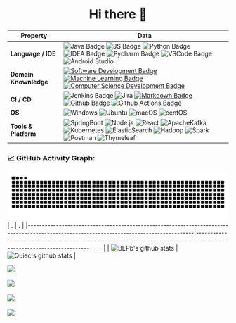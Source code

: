 <!--
**AlexanderXinWang/AlexanderXinWang** is a ✨ _special_ ✨ repository because its `README.md` (this file) appears on your GitHub profile.

Here are some ideas to get you started:

- 🔭 I’m currently working on ...
- 🌱 I’m currently learning ...
- 👯 I’m looking to collaborate on ...
- 🤔 I’m looking for help with ...
- 💬 Ask me about ...
- 📫 How to reach me: ...
- 😄 Pronouns: ...
- ⚡ Fun fact: ...
-->

<h1 align="center">
  Hi there 👋
</h1>

<!--   my-skils -->

| Property                                        | Data                                                                                                                                                                                                                                                                                                                                                                                                                                                                                                                                                                                                                                                                                                                                                                                                                                                                                                                                                                                                                                                                                                                                                                                                                                                                                                                                                                                                                                                                                                                                                                                                                                                                                                                                                                                                            |
|-------------------------------------------------|-----------------------------------------------------------------------------------------------------------------------------------------------------------------------------------------------------------------------------------------------------------------------------------------------------------------------------------------------------------------------------------------------------------------------------------------------------------------------------------------------------------------------------------------------------------------------------------------------------------------------------------------------------------------------------------------------------------------------------------------------------------------------------------------------------------------------------------------------------------------------------------------------------------------------------------------------------------------------------------------------------------------------------------------------------------------------------------------------------------------------------------------------------------------------------------------------------------------------------------------------------------------------------------------------------------------------------------------------------------------------------------------------------------------------------------------------------------------------------------------------------------------------------------------------------------------------------------------------------------------------------------------------------------------------------------------------------------------------------------------------------------------------------------------------------------------|
| **Language / IDE**                              | ![Java Badge](https://img.shields.io/badge/Java-F80000?style=for-the-badge&logo=oracle&logoColor=white) ![JS Badge](https://img.shields.io/badge/JavaScript-F7DF1E?style=for-the-badge&logo=JavaScript&logoColor=white) ![Python Badge](https://img.shields.io/badge/-Python-3776AB?style=for-the-badge&logo=Python&logoColor=white) ![IDEA Badge](https://img.shields.io/badge/IDEA-000000?style=for-the-badge&logo=IntelliJ%20IDEA&logoColor=white) ![Pycharm Badge](https://img.shields.io/badge/-Pycharm-000000?style=for-the-badge&logo=Pycharm&logoColor=white) ![VSCode Badge](https://img.shields.io/badge/-VSCode-007ACC?style=for-the-badge&logo=VisualStudioCode&logoColor=white)  ![Android Studio](https://img.shields.io/badge/-AndroidStudio-3DDC84?style=for-the-badge&logo=AndroidStudio&logoColor=white)                                                                                                                                                                                                                                                                                                                                                                                                                                                                                                                                                                                                                                                                                                                                                                                                                                                                                                                                                                                                                                                                                                                                                                                                                                                                                                                                                                                                                                                                                                  |
| **Domain Knownledge**                           | [![Software Development Badge](https://img.shields.io/badge/-Software%20Development-FF6600?style=flat&logoColor=white)](https://github.com/search?q=user%3ABEPb&type=Repositories)    [![Machine Learning Badge](https://img.shields.io/badge/-Machine%20Learning-01D277?style=flat&logoColor=white)](https://github.com/BEPb/BEPb) [![Computer Science Development Badge](https://img.shields.io/badge/-Computer%20Science-FAB040?style=flat&logoColor=white)](https://github.com/search?q=user%3ABEPb&type=Repositories)                                                                                                                                                                                                                                                                                                                                                                                                                                                                                                                                                                                                                                                                                                                                                                                                                                                                                                                                                                                                                                                                                   |
| **CI / CD**                                     | ![Jenkins Badge](https://img.shields.io/badge/-Jenkins-D24939?style=for-the-badge&logo=Jenkins&logoColor=white) ![Jira](https://img.shields.io/badge/-Jira-0052CC?style=for-the-badge&logo=JiraSoftware&logoColor=white) [![Markdown Badge](https://img.shields.io/badge/-Markdown-2088FF?style=for-the-badge&logo=Markdown&logoColor=white)](https://github.com/AlexanderXinWang/AlexanderXinWang) [![Github Badge](https://img.shields.io/badge/-Github%20-181717?style=for-the-badge&logo=Github&logoColor=white)](https://github.com/AlexanderXinWang/AlexanderXinWang) [![Github Actions Badge](https://img.shields.io/badge/-Git%20-F05032?style=for-the-badge&logo=Git&logoColor=white)](https://github.com/AlexanderXinWang/AlexanderXinWang)                                                                                                                                                                                                                                                                                                                                                                                                                                                                                                                                                                                                                                                                                                                                                                                                                                                                                                                                                                                                                                                                                                                                                                                                                                                                                                                                                                                       |
| **OS**                                          | ![Windows](https://img.shields.io/badge/Windows-0078D4?style=for-the-badge&logo=Windows&logoColor=white) ![Ubuntu](https://img.shields.io/badge/Ubuntu-E95420?style=for-the-badge&logo=Ubuntu&logoColor=white) ![macOS](https://img.shields.io/badge/macOS-000000?style=for-the-badge&logo=Apple&logoColor=white) ![centOS](https://img.shields.io/badge/centOS-262577?style=for-the-badge&logo=centOS&logoColor=white)                                                                                                                                                                                                                                                                         |
| **Tools & Platform**                            |    ![SpringBoot](https://img.shields.io/badge/SpringBoot-6DB33F?style=for-the-badge&logo=SpringBoot&logoColor=white) ![Node.js](https://img.shields.io/badge/Node.js-339933?style=for-the-badge&logo=Node.js&logoColor=white) ![React](https://img.shields.io/badge/react-61DAFB?style=for-the-badge&logo=React&logoColor=white) ![ApacheKafka](https://img.shields.io/badge/Kafka-231F20?style=for-the-badge&logo=ApacheKafka&logoColor=white) ![Kubernetes](https://img.shields.io/badge/Kubernetes-326CE5?style=for-the-badge&logo=Kubernetes&logoColor=white) ![ElasticSearch](https://img.shields.io/badge/Elasticsearch-005571?style=for-the-badge&logo=Elasticsearch&logoColor=white) ![Hadoop](https://img.shields.io/badge/Hadoop-66CCFF?style=for-the-badge&logo=ApacheHadoop&logoColor=white) ![Spark](https://img.shields.io/badge/Spark-E25A1C?style=for-the-badge&logo=ApacheSpark&logoColor=white) ![Postman](https://img.shields.io/badge/Postman-FF6C37?style=for-the-badge&logo=Postman&logoColor=white) ![Thymeleaf](https://img.shields.io/badge/Thymeleaf-005F0F?style=for-the-badge&logo=Thymeleaf&logoColor=white)                                                                                                                                                                                                                                                                                                                                                                                                                                                                                                                                                                                                                                                                                                                                                                                                                                                                                                                                                                                                                                                                                                                                                                                                                                                                                                                                                                                           

<!--   GitHub stats graph -->
### 📈 GitHub Activity Graph:
<!-- [![BEPb's github activity graph](https://github-readme-activity-graph.cyclic.app/graph?username=BEPb&theme=github-compact)](https://github.com/BEPb/github-readme-activity-graph) -->
![BEPb's github activity graph](https://raw.githubusercontent.com/BEPb/BEPb/output/github-contribution-grid-snake.svg)
| .                                                                                                                                       | .                                                                                                                         |
|-----------------------------------------------------------------------------------------------------------------------------------------|---------------------------------------------------------------------------------------------------------------------------|
| ![BEPb's github stats](https://github-readme-stats.vercel.app/api?username=AlexanderXinWang&show_icons=true&theme=radical&include_all_commits=true) | ![Quiec's github stats](https://github-readme-stats.vercel.app/api/top-langs/?username=AlexanderXinWang&theme=radical&layout=compact) |

<img src="https://github-readme-streak-stats.herokuapp.com/?user=AlexanderXinWang"></img>

<!--   profile-green-animate -->
![](./profile-3d-contrib/profile-green-animate.svg)

<!--   grid-snake -->
![](https://github.com/AlexanderXinWang/AlexanderXinWang/blob/output/github-contribution-grid-snake.svg)

<!--   skyline 
<a href="https://skyline.github.com/AlexanderXinWang/2022"><img src="./assets/2022.gif" alt="" width="auto" height="auto" /></a>
-->

<!--  2d history skills -->
<img src="https://cr-skills-chart-widget.azurewebsites.net/api/api?username=AlexanderXinWang" width="auto"></img>

